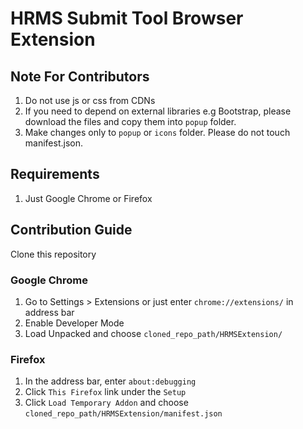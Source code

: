 # HRMS Submit Tool Browser Extension
## Note For Contributors
1. Do not use js or css from CDNs
2. If you need to depend on external libraries e.g Bootstrap, please download the files and copy them into `popup` folder.
3. Make changes only to `popup` or `icons` folder. Please do not touch manifest.json.
## Requirements
1. Just Google Chrome or Firefox
## Contribution Guide
Clone this repository
### Google Chrome
1. Go to Settings > Extensions or just enter `chrome://extensions/` in address bar
2. Enable Developer Mode
3. Load Unpacked and choose `cloned_repo_path/HRMSExtension/`
### Firefox
1. In the address bar, enter `about:debugging`
2. Click `This Firefox` link under the `Setup`
3. Click `Load Temporary Addon` and choose `cloned_repo_path/HRMSExtension/manifest.json`
